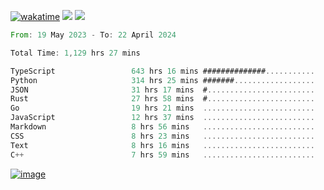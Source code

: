 [![wakatime](https://wakatime.com/badge/user/00eead22-fb14-4dd0-ab8a-3625cafbd50d.svg)](https://wakatime.com/@00eead22-fb14-4dd0-ab8a-3625cafbd50d)
![](https://komarev.com/ghpvc/?username=flatypus)
![](https://pixel.flatypus.me/flatypus?type=tracker)
<!--START_SECTION:waka-->

```rust
From: 19 May 2023 - To: 22 April 2024

Total Time: 1,129 hrs 27 mins

TypeScript                 643 hrs 16 mins ##############...........   56.73 %
Python                     314 hrs 25 mins #######..................   27.73 %
JSON                       31 hrs 17 mins  #........................   02.76 %
Rust                       27 hrs 58 mins  #........................   02.47 %
Go                         19 hrs 21 mins  .........................   01.71 %
JavaScript                 12 hrs 37 mins  .........................   01.11 %
Markdown                   8 hrs 56 mins   .........................   00.79 %
CSS                        8 hrs 23 mins   .........................   00.74 %
Text                       8 hrs 16 mins   .........................   00.73 %
C++                        7 hrs 59 mins   .........................   00.70 %
```

<!--END_SECTION:waka-->
[<img alt="image" src="https://github.com/flatypus/flatypus/assets/68029599/0a302dc1-501c-43a0-ae8d-37ec4817f3bd">](https://flatypus.me)

